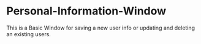 # Personal-Information-Window
This is a Basic Window for saving a new user info or updating and deleting an existing users.
